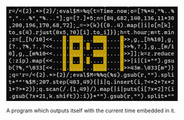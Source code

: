 ![quineclock](https://raw.githubusercontent.com/liuchia/quineclock/master/image.png)

A program which outputs itself with the current time embedded in it.
